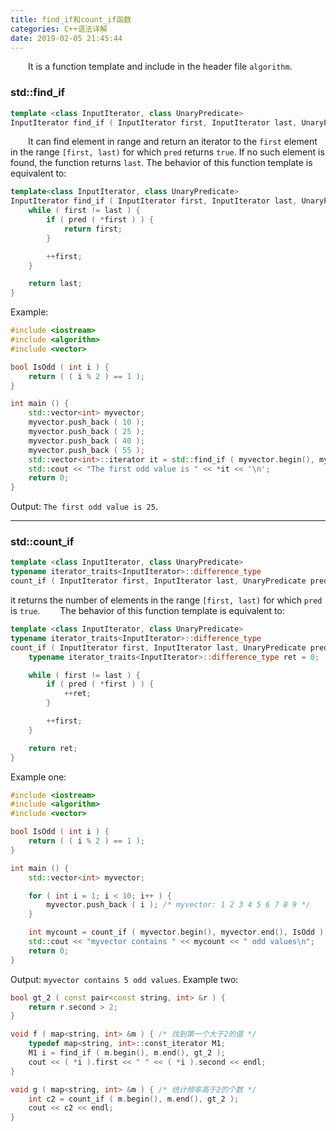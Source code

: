 ```yaml
---
title: find_if和count_if函数
categories: C++语法详解
date: 2019-02-05 21:45:44
---
```

&emsp;&emsp;It is a function template and include in the header file `algorithm`.<!--more-->

### std::find_if

``` cpp
template <class InputIterator, class UnaryPredicate>
InputIterator find_if ( InputIterator first, InputIterator last, UnaryPredicate pred );
```

&emsp;&emsp;It can find element in range and return an iterator to the `first` element in the range `[first, last)` for which `pred` returns `true`. If no such element is found, the function returns `last`. The behavior of this function template is equivalent to:

``` cpp
template<class InputIterator, class UnaryPredicate>
InputIterator find_if ( InputIterator first, InputIterator last, UnaryPredicate pred ) {
    while ( first != last ) {
        if ( pred ( *first ) ) {
            return first;
        }

        ++first;
    }

    return last;
}
```

Example:

``` cpp
#include <iostream>
#include <algorithm>
#include <vector>

bool IsOdd ( int i ) {
    return ( ( i % 2 ) == 1 );
}

int main () {
    std::vector<int> myvector;
    myvector.push_back ( 10 );
    myvector.push_back ( 25 );
    myvector.push_back ( 40 );
    myvector.push_back ( 55 );
    std::vector<int>::iterator it = std::find_if ( myvector.begin(), myvector.end(), IsOdd );
    std::cout << "The first odd value is " << *it << '\n';
    return 0;
}
```

Output: `The first odd value is 25`.

---

### std::count_if

``` cpp
template <class InputIterator, class UnaryPredicate>
typename iterator_traits<InputIterator>::difference_type
count_if ( InputIterator first, InputIterator last, UnaryPredicate pred );
```

it returns the number of elements in the range `[first, last)` for which `pred` is `true`.
&emsp;&emsp;The behavior of this function template is equivalent to:

``` cpp
template <class InputIterator, class UnaryPredicate>
typename iterator_traits<InputIterator>::difference_type
count_if ( InputIterator first, InputIterator last, UnaryPredicate pred ) {
    typename iterator_traits<InputIterator>::difference_type ret = 0;

    while ( first != last ) {
        if ( pred ( *first ) ) {
            ++ret;
        }

        ++first;
    }

    return ret;
}
```

Example one:

``` cpp
#include <iostream>
#include <algorithm>
#include <vector>

bool IsOdd ( int i ) {
    return ( ( i % 2 ) == 1 );
}

int main () {
    std::vector<int> myvector;

    for ( int i = 1; i < 10; i++ ) {
        myvector.push_back ( i ); /* myvector: 1 2 3 4 5 6 7 8 9 */
    }

    int mycount = count_if ( myvector.begin(), myvector.end(), IsOdd );
    std::cout << "myvector contains " << mycount << " odd values\n";
    return 0;
}
```

Output: `myvector contains 5 odd values`. Example two:

``` cpp
bool gt_2 ( const pair<const string, int> &r ) {
    return r.second > 2;
}

void f ( map<string, int> &m ) { /* 找到第一个大于2的值 */
    typedef map<string, int>::const_iterator M1;
    M1 i = find_if ( m.begin(), m.end(), gt_2 );
    cout << ( *i ).first << " " << ( *i ).second << endl;
}

void g ( map<string, int> &m ) { /* 统计频率高于2的个数 */
    int c2 = count_if ( m.begin(), m.end(), gt_2 );
    cout << c2 << endl;
}
```